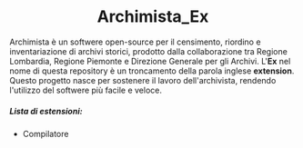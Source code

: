 <h1 align="center"> Archimista_Ex </h1>
<p>
  Archimista è un softwere open-source per il censimento, riordino e inventariazione di archivi storici, prodotto dalla collaborazione tra Regione Lombardia, Regione Piemonte e Direzione Generale per gli Archivi.
  L'<b>Ex</b> nel nome di questa repository è un troncamento della parola inglese <b>extension</b>.
  Questo progetto nasce per sostenere il lavoro dell'archivista, rendendo l'utilizzo del softwere più facile e veloce.
</p>
<h5>
  Lista di estensioni:
</h5>
<p>
<ul>
  <li> Compilatore
    <a href="https://colab.research.google.com/github/GuerrSim96/Archimista_Ex/blob/main/compilatore.ipynb">
      <img src="https://img.shields.io/badge/Provami-ivory?logo=wikidata&logoColor=ivory&labelColor=burlywood" width="10px">
    </a>
</ul>
</p>
